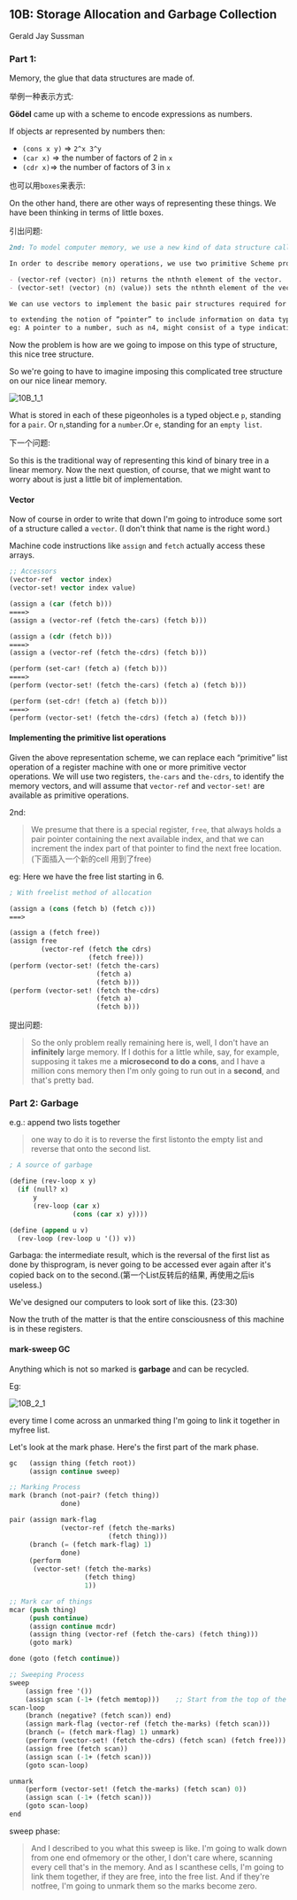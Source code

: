 ## 10B: Storage Allocation and Garbage Collection

Gerald Jay Sussman

### Part 1:

Memory, the glue that data structures are made of.

举例一种表示方式:

**Gödel** came up with a scheme to encode expressions as numbers.

If objects ar represented by numbers then:

- `(cons x y)` => `2^x 3^y`
- `(car x)` => the number of factors of 2 in `x`
- `(cdr x)`=> the number of factors of 3 in `x`

也可以用`boxes`来表示:

On the other hand, there are other ways of representing these things. We have been thinking in terms of little boxes. 

引出问题:

```markdown
2nd: To model computer memory, we use a new kind of data structure called a vector. (http://sarabander.github.io/sicp/html/5_002e3.xhtml#g_t5_002e3)

In order to describe memory operations, we use two primitive Scheme procedures for manipulating vectors:

- (vector-ref ⟨vector⟩ ⟨n⟩) returns the nthnth element of the vector.
- (vector-set! ⟨vector⟩ ⟨n⟩ ⟨value⟩) sets the nthnth element of the vector to the designated value.

We can use vectors to implement the basic pair structures required for a list-structured memory. Let us imagine that computer memory is divided into two vectors: the-cars and the-cdrs.

to extending the notion of “pointer” to include information on data type.
eg: A pointer to a number, such as n4, might consist of a type indicating numeric data together with the actual representation of the number 4.
```

Now the problem is how are we going to impose on this type of structure, this nice tree structure.

So we're going to have to imagine imposing this complicated tree structure on our nice linear memory.

![10B_1_1](./png/10B_1_1.png)

 What is stored in each of these pigeonholes is a typed object.e `p`, standing for a `pair`. Or `n`,standing for a `number`.Or `e`, standing for an `empty list`.

下一个问题:

So this is the traditional way of representing this kind of binary tree in a linear memory. Now the next question, of course, that we might want to worry about is just a little bit of implementation.

#### Vector

Now of course in order to write that down I'm going to introduce some sort of a structure called a `vector`. (I don't think that name is the right word.)

Machine code instructions like `assign` and `fetch` actually access these arrays.

```lisp
;; Accessors
(vector-ref  vector index)
(vector-set! vector index value)

(assign a (car (fetch b)))
====>
(assign a (vector-ref (fetch the-cars) (fetch b)))

(assign a (cdr (fetch b)))
====>
(assign a (vector-ref (fetch the-cdrs) (fetch b)))

(perform (set-car! (fetch a) (fetch b)))
====>
(perform (vector-set! (fetch the-cars) (fetch a) (fetch b)))

(perform (set-cdr! (fetch a) (fetch b)))
====>
(perform (vector-set! (fetch the-cdrs) (fetch a) (fetch b)))
```



#### Implementing the primitive list operations

Given the above representation scheme, we can replace each “primitive” list operation of a register machine with one or more primitive vector operations. We will use two registers, `the-cars` and `the-cdrs`, to identify the memory vectors, and will assume that `vector-ref` and `vector-set!` are available as primitive operations. 

2nd:

> We presume that there is a special register, `free`, that always holds a pair pointer containing the next available index, and that we can increment the index part of that pointer to find the next free location. (下面插入一个新的cell 用到了free)

eg: Here we have the free list starting in 6.

```lisp
; With freelist method of allocation

(assign a (cons (fetch b) (fetch c)))
===>

(assign a (fetch free))
(assign free
        (vector-ref (fetch the cdrs)
                    (fetch free)))
(perform (vector-set! (fetch the-cars)
                      (fetch a)
                      (fetch b)))
(perform (vector-set! (fetch the-cdrs)
                      (fetch a)
                      (fetch b)))
```

提出问题:

> So the only problem really remaining here is, well, I don't have an **infinitely** large memory. If I dothis for a little while, say, for example, supposing it takes me a **microsecond to do a cons**, and I have a million cons memory then I'm only going to run out in a **second**, and that's pretty bad.

 ### Part 2: Garbage



e.g.: append two lists together

> one way to do it is to reverse the first listonto the empty list and reverse that onto the second list.

```lisp
; A source of garbage

(define (rev-loop x y)
  (if (null? x)
      y
      (rev-loop (car x)
                (cons (car x) y))))

(define (append u v)
  (rev-loop (rev-loop u '()) v))
```

Garbaga: the intermediate result, which is the reversal of the first list as done by thisprogram, is never going to be accessed ever again after it's copied back on to the second.(第一个List反转后的结果, 再使用之后is useless.)



We've designed our computers to look sort of like this. (23:30)

Now the truth of the matter is that the entire consciousness of this machine is in these registers.

#### mark-sweep GC

Anything which is not so marked is **garbage** and can be recycled.

Eg:

![10B_2_1](./png/10B_2_1.png)

every time I come across an unmarked thing I'm going to link it together in myfree list.



Let's look at the mark phase. Here's the first part of the mark phase.

```lisp
gc   (assign thing (fetch root))
     (assign continue sweep)

;; Marking Process
mark (branch (not-pair? (fetch thing))
             done)

pair (assign mark-flag
             (vector-ref (fetch the-marks)
                         (fetch thing)))
     (branch (= (fetch mark-flag) 1)
             done)
     (perform
      (vector-set! (fetch the-marks)
                   (fetch thing)
                   1))

;; Mark car of things
mcar (push thing)
     (push continue)
     (assign continue mcdr)
     (assign thing (vector-ref (fetch the-cars) (fetch thing)))
     (goto mark)

done (goto (fetch continue))

;; Sweeping Process
sweep
    (assign free '())
    (assign scan (-1+ (fetch memtop)))    ;; Start from the top of the memory
scan-loop
    (branch (negative? (fetch scan)) end)
    (assign mark-flag (vector-ref (fetch the-marks) (fetch scan)))
    (branch (= (fetch mark-flag) 1) unmark)
    (perform (vector-set! (fetch the-cdrs) (fetch scan) (fetch free)))
    (assign free (fetch scan))
    (assign scan (-1+ (fetch scan)))
    (goto scan-loop)

unmark
    (perform (vector-set! (fetch the-marks) (fetch scan) 0))
    (assign scan (-1+ (fetch scan)))
    (goto scan-loop)
end
```

sweep phase: 

> And I described to you what this sweep is like. I'm going to walk down from one end ofmemory or the other, I don't care where, scanning every cell that's in the memory. And as I scanthese cells, I'm going to link them together, if they are free, into the free list. And if they're notfree, I'm going to unmark them so the marks become zero.

